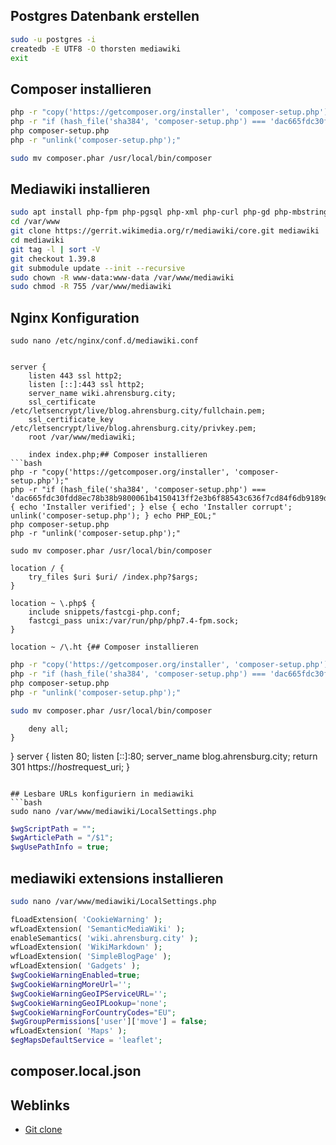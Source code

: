 ## Postgres Datenbank erstellen
```bash
sudo -u postgres -i
createdb -E UTF8 -O thorsten mediawiki
exit
```


## Composer installieren
```bash
php -r "copy('https://getcomposer.org/installer', 'composer-setup.php');"
php -r "if (hash_file('sha384', 'composer-setup.php') === 'dac665fdc30fdd8ec78b38b9800061b4150413ff2e3b6f88543c636f7cd84f6db9189d43a81e5503cda447da73c7e5b6') { echo 'Installer verified'; } else { echo 'Installer corrupt'; unlink('composer-setup.php'); } echo PHP_EOL;"
php composer-setup.php
php -r "unlink('composer-setup.php');"

sudo mv composer.phar /usr/local/bin/composer
```


## Mediawiki installieren
```bash
sudo apt install php-fpm php-pgsql php-xml php-curl php-gd php-mbstring php-xmlrpc php-xmlrpc php-zip php-int -y
cd /var/www
git clone https://gerrit.wikimedia.org/r/mediawiki/core.git mediawiki
cd mediawiki
git tag -l | sort -V
git checkout 1.39.8
git submodule update --init --recursive
sudo chown -R www-data:www-data /var/www/mediawiki
sudo chmod -R 755 /var/www/mediawiki

```
## Nginx Konfiguration

```
sudo nano /etc/nginx/conf.d/mediawiki.conf
```

```

server {
    listen 443 ssl http2;
    listen [::]:443 ssl http2;
    server_name wiki.ahrensburg.city;
    ssl_certificate /etc/letsencrypt/live/blog.ahrensburg.city/fullchain.pem;
    ssl_certificate_key /etc/letsencrypt/live/blog.ahrensburg.city/privkey.pem;
    root /var/www/mediawiki;

    index index.php;## Composer installieren
```bash
php -r "copy('https://getcomposer.org/installer', 'composer-setup.php');"
php -r "if (hash_file('sha384', 'composer-setup.php') === 'dac665fdc30fdd8ec78b38b9800061b4150413ff2e3b6f88543c636f7cd84f6db9189d43a81e5503cda447da73c7e5b6') { echo 'Installer verified'; } else { echo 'Installer corrupt'; unlink('composer-setup.php'); } echo PHP_EOL;"
php composer-setup.php
php -r "unlink('composer-setup.php');"

sudo mv composer.phar /usr/local/bin/composer
```


    location / {
        try_files $uri $uri/ /index.php?$args;
    }

    location ~ \.php$ {
        include snippets/fastcgi-php.conf;
        fastcgi_pass unix:/var/run/php/php7.4-fpm.sock;
    }

    location ~ /\.ht {## Composer installieren
```bash
php -r "copy('https://getcomposer.org/installer', 'composer-setup.php');"
php -r "if (hash_file('sha384', 'composer-setup.php') === 'dac665fdc30fdd8ec78b38b9800061b4150413ff2e3b6f88543c636f7cd84f6db9189d43a81e5503cda447da73c7e5b6') { echo 'Installer verified'; } else { echo 'Installer corrupt'; unlink('composer-setup.php'); } echo PHP_EOL;"
php composer-setup.php
php -r "unlink('composer-setup.php');"

sudo mv composer.phar /usr/local/bin/composer
```

        deny all;
    }
}
server {
    listen 80;
    listen [::]:80;
    server_name blog.ahrensburg.city;
    return 301 https://$host$request_uri;
}
```

## Lesbare URLs konfiguriern in mediawiki
```bash
sudo nano /var/www/mediawiki/LocalSettings.php
```

```php
$wgScriptPath = "";
$wgArticlePath = "/$1";
$wgUsePathInfo = true;

```
## mediawiki extensions installieren
```bash
sudo nano /var/www/mediawiki/LocalSettings.php
```
```php
fLoadExtension( 'CookieWarning' );
wfLoadExtension( 'SemanticMediaWiki' );
enableSemantics( 'wiki.ahrensburg.city' );
wfLoadExtension( 'WikiMarkdown' );
wfLoadExtension( 'SimpleBlogPage' );
wfLoadExtension( 'Gadgets' );
$wgCookieWarningEnabled=true;
$wgCookieWarningMoreUrl='';
$wgCookieWarningGeoIPServiceURL='';
$wgCookieWarningGeoIPLookup='none';
$wgCookieWarningForCountryCodes="EU";
$wgGroupPermissions['user']['move'] = false;
wfLoadExtension( 'Maps' );
$egMapsDefaultService = 'leaflet';
```


## composer.local.json

## Weblinks
* [Git clone](https://www.mediawiki.org/wiki/Download_from_Git)
